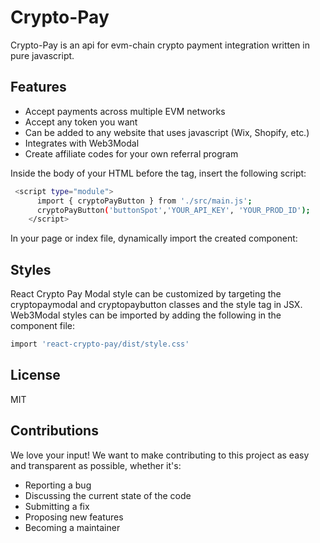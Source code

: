 # Crypto-Pay


Crypto-Pay is an api for evm-chain crypto payment integration written in pure javascript.

## Features

- Accept payments across multiple EVM networks
- Accept any token you want
- Can be added to any website that uses javascript (Wix, Shopify, etc.)
- Integrates with Web3Modal
- Create affiliate codes for your own referral program


Inside the body of your HTML before the </body> tag, insert the following script:

```sh
 <script type="module">
      import { cryptoPayButton } from './src/main.js';
      cryptoPayButton('buttonSpot','YOUR_API_KEY', 'YOUR_PROD_ID');
    </script>
```

In your page or index file, dynamically import the created component:


## Styles

React Crypto Pay Modal style can be customized by targeting the cryptopaymodal and cryptopaybutton classes and the style tag in JSX. Web3Modal styles can be imported by adding the following in the component file:

```sh
import 'react-crypto-pay/dist/style.css'
```


## License 

MIT

## Contributions

We love your input! We want to make contributing to this project as easy and transparent as possible, whether it's:

- Reporting a bug
- Discussing the current state of the code
- Submitting a fix
- Proposing new features
- Becoming a maintainer



